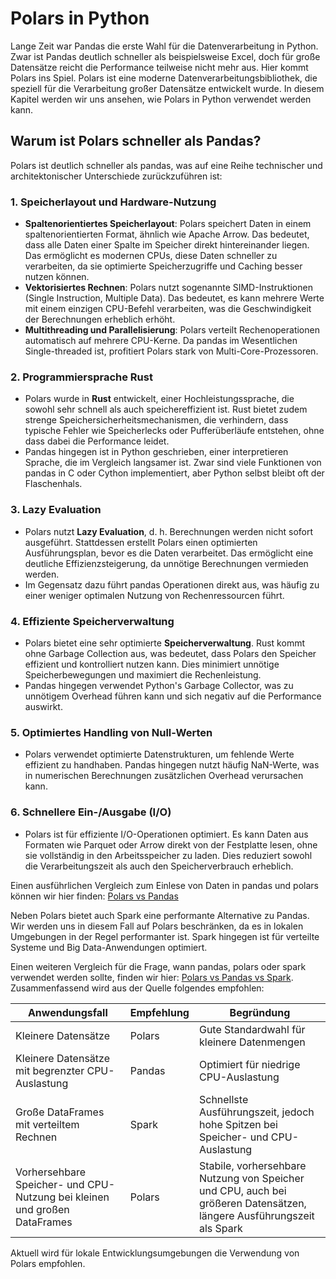 # Polars in Python

Lange Zeit war Pandas die erste Wahl für die Datenverarbeitung in Python. Zwar ist Pandas deutlich schneller als beispielsweise Excel, doch für große Datensätze reicht die Performance teilweise nicht mehr aus. Hier kommt Polars ins Spiel. Polars ist eine moderne Datenverarbeitungsbibliothek, die speziell für die Verarbeitung großer Datensätze entwickelt wurde. In diesem Kapitel werden wir uns ansehen, wie Polars in Python verwendet werden kann.


## Warum ist Polars schneller als Pandas?

Polars ist deutlich schneller als pandas, was auf eine Reihe technischer und architektonischer Unterschiede zurückzuführen ist:

### 1. **Speicherlayout und Hardware-Nutzung**
   - **Spaltenorientiertes Speicherlayout**: Polars speichert Daten in einem spaltenorientierten Format, ähnlich wie Apache Arrow. Das bedeutet, dass alle Daten einer Spalte im Speicher direkt hintereinander liegen. Das ermöglicht es modernen CPUs, diese Daten schneller zu verarbeiten, da sie optimierte Speicherzugriffe und Caching besser nutzen können.
   - **Vektorisiertes Rechnen**: Polars nutzt sogenannte SIMD-Instruktionen (Single Instruction, Multiple Data). Das bedeutet, es kann mehrere Werte mit einem einzigen CPU-Befehl verarbeiten, was die Geschwindigkeit der Berechnungen erheblich erhöht.
   - **Multithreading und Parallelisierung**: Polars verteilt Rechenoperationen automatisch auf mehrere CPU-Kerne. Da pandas im Wesentlichen Single-threaded ist, profitiert Polars stark von Multi-Core-Prozessoren.

### 2. **Programmiersprache Rust**
   - Polars wurde in **Rust** entwickelt, einer Hochleistungssprache, die sowohl sehr schnell als auch speichereffizient ist. Rust bietet zudem strenge Speichersicherheitsmechanismen, die verhindern, dass typische Fehler wie Speicherlecks oder Pufferüberläufe entstehen, ohne dass dabei die Performance leidet.
   - Pandas hingegen ist in Python geschrieben, einer interpretieren Sprache, die im Vergleich langsamer ist. Zwar sind viele Funktionen von pandas in C oder Cython implementiert, aber Python selbst bleibt oft der Flaschenhals.

### 3. **Lazy Evaluation**
   - Polars nutzt **Lazy Evaluation**, d. h. Berechnungen werden nicht sofort ausgeführt. Stattdessen erstellt Polars einen optimierten Ausführungsplan, bevor es die Daten verarbeitet. Das ermöglicht eine deutliche Effizienzsteigerung, da unnötige Berechnungen vermieden werden.
   - Im Gegensatz dazu führt pandas Operationen direkt aus, was häufig zu einer weniger optimalen Nutzung von Rechenressourcen führt.

### 4. **Effiziente Speicherverwaltung**
   - Polars bietet eine sehr optimierte **Speicherverwaltung**. Rust kommt ohne Garbage Collection aus, was bedeutet, dass Polars den Speicher effizient und kontrolliert nutzen kann. Dies minimiert unnötige Speicherbewegungen und maximiert die Rechenleistung.
   - Pandas hingegen verwendet Python's Garbage Collector, was zu unnötigem Overhead führen kann und sich negativ auf die Performance auswirkt.

### 5. **Optimiertes Handling von Null-Werten**
   - Polars verwendet optimierte Datenstrukturen, um fehlende Werte effizient zu handhaben. Pandas hingegen nutzt häufig NaN-Werte, was in numerischen Berechnungen zusätzlichen Overhead verursachen kann.

### 6. **Schnellere Ein-/Ausgabe (I/O)**
   - Polars ist für effiziente I/O-Operationen optimiert. Es kann Daten aus Formaten wie Parquet oder Arrow direkt von der Festplatte lesen, ohne sie vollständig in den Arbeitsspeicher zu laden. Dies reduziert sowohl die Verarbeitungszeit als auch den Speicherverbrauch erheblich.


Einen ausführlichen Vergleich zum Einlese von Daten in pandas und polars können wir hier finden: [Polars vs Pandas](https://www.linkedin.com/pulse/polars-vs-pandas-benchmarking-performances-beyond-l6svf/)

Neben Polars bietet auch Spark eine performante Alternative zu Pandas. Wir werden uns in diesem Fall auf Polars beschränken, da es in lokalen Umgebungen in der Regel performanter ist. Spark hingegen ist für verteilte Systeme und Big Data-Anwendungen optimiert.

Einen weiteren Vergleich für die Frage, wann pandas, polars oder spark verwendet werden sollte, finden wir hier: [Polars vs Pandas vs Spark](https://betterprogramming.pub/pandas-spark-and-polars-when-to-use-which-f4e85d909c6f). Zusammenfassend wird aus der Quelle folgendes empfohlen:


| Anwendungsfall                                                            | Empfehlung | Begründung                                                                                                            |
| ------------------------------------------------------------------------- | ---------- | --------------------------------------------------------------------------------------------------------------------- |
| Kleinere Datensätze                                                       | Polars     | Gute Standardwahl für kleinere Datenmengen                                                                            |
| Kleinere Datensätze mit begrenzter CPU-Auslastung                         | Pandas     | Optimiert für niedrige CPU-Auslastung                                                                                 |
| Große DataFrames mit verteiltem Rechnen                                   | Spark      | Schnellste Ausführungszeit, jedoch hohe Spitzen bei Speicher- und CPU-Auslastung                                      |
| Vorhersehbare Speicher- und CPU-Nutzung bei kleinen und großen DataFrames | Polars     | Stabile, vorhersehbare Nutzung von Speicher und CPU, auch bei größeren Datensätzen, längere Ausführungszeit als Spark |

Aktuell wird für lokale Entwicklungsumgebungen die Verwendung von Polars empfohlen.